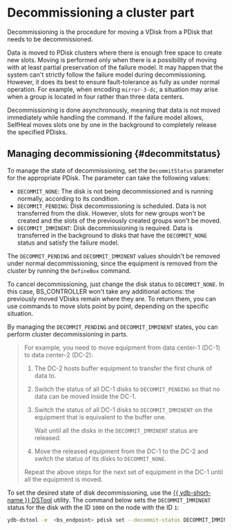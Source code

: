 # Decommissioning a cluster part

Decommissioning is the procedure for moving a VDisk from a PDisk that needs to be decommissioned.

Data is moved to PDisk clusters where there is enough free space to create new slots. Moving is performed only when there is a possibility of moving with at least partial preservation of the failure model. It may happen that the system can't strictly follow the failure model during decommissioning. However, it does its best to ensure fault-tolerance as fully as under normal operation. For example, when encoding `mirror-3-dc`, a situation may arise when a group is located in four rather than three data centers.

Decommissioning is done asynchronously, meaning that data is not moved immediately while handling the command. If the failure model allows, SelfHeal moves slots one by one in the background to completely release the specified PDisks.

## Managing decommissioning {#decommitstatus}

To manage the state of decommissioning, set the `DecommitStatus` parameter for the appropriate PDisk. The parameter can take the following values:

* `DECOMMIT_NONE`: The disk is not being decommissioned and is running normally, according to its condition.
* `DECOMMIT_PENDING`: Disk decommissioning is scheduled. Data is not transferred from the disk. However, slots for new groups won't be created and the slots of the previously created groups won't be moved.
* `DECOMMIT_IMMINENT`: Disk decommissioning is required. Data is transferred in the background to disks that have the `DECOMMIT_NONE` status and satisfy the failure model.

The `DECOMMIT_PENDING` and `DECOMMIT_IMMINENT` values shouldn't be removed under normal decommissioning, since the equipment is removed from the cluster by running the `DefineBox` command.

To cancel decommissioning, just change the disk status to `DECOMMIT_NONE`. In this case, BS_CONTROLLER won't take any additional actions: the previously moved VDisks remain where they are. To return them, you can use commands to move slots point by point, depending on the specific situation.

By managing the `DECOMMIT_PENDING` and `DECOMMIT_IMMINENT` states, you can perform cluster decommissioning in parts.

> For example, you need to move equipment from data center-1 (DC-1) to data center-2 (DC-2):
>
> 1. The DC-2 hosts buffer equipment to transfer the first chunk of data to.
> 1. Switch the status of all DC-1 disks to `DECOMMIT_PENDING` so that no data can be moved inside the DC-1.
> 1. Switch the status of all DC-1 disks to `DECOMMIT_IMMINENT` on the equipment that is equivalent to the buffer one.
>
>    Wait until all the disks in the `DECOMMIT_IMMINENT` status are released.
> 1. Move the released equipment from the DC-1 to the DC-2 and switch the status of its disks to `DECOMMIT_NONE`.
>
> Repeat the above steps for the next set of equipment in the DC-1 until all the equipment is moved.

To set the desired state of disk decommissioning, use the [{{ ydb-short-name }} DSTool](ydb-dstool-overview.md) utility. The command below sets the `DECOMMIT_IMMINENT` status for the disk with the ID `1000` on the node with the ID `1`:

```bash
ydb-dstool -e  <bs_endpoint> pdisk set --decommit-status DECOMMIT_IMMINENT --pdisk-ids "[1:1000]"
```
